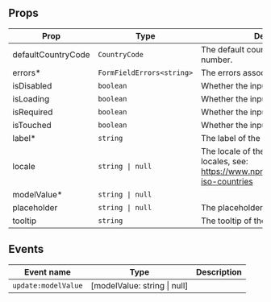 <!-- This file is automatically generated, do not edit manually. -->

<script setup>
import FormPhoneNumberInputPlayground from './FormPhoneNumberInputPlayground.vue'
</script>

<FormPhoneNumberInputPlayground />

## Props

| Prop | Type | Description | Default |
| ---- | ---- | ----------- | ------- |
| defaultCountryCode | `CountryCode` | The default country code of the phone number. | `"BE"` |
| errors* | `FormFieldErrors<string>` | The errors associated with the input. |  |
| isDisabled | `boolean` | Whether the input is disabled. | `false` |
| isLoading | `boolean` | Whether the input is loading. | `false` |
| isRequired | `boolean` | Whether the input is required. | `false` |
| isTouched | `boolean` | Whether the input is touched. | `false` |
| label* | `string` | The label of the input. |  |
| locale | `string \| null` | The locale of the input. For registering locales, see: https://www.npmjs.com/package/i18n-iso-countries | `null` |
| modelValue* | `string \| null` |  |  |
| placeholder | `string \| null` | The placeholder of the input. | `null` |
| tooltip | `string` | The tooltip of the input. |  |


## Events

| Event name | Type | Description |
| ---------- | ---- | ----------- |
| `update:modelValue` | [modelValue: string \| null] |  |

